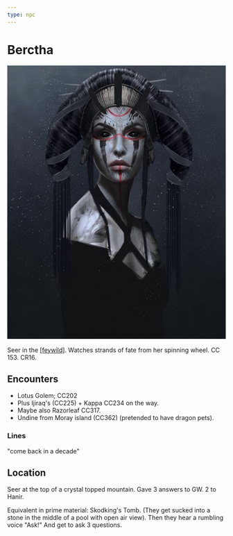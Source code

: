```yaml
---
type: npc
---
```


# Berctha
![](berchta.png)

Seer in the [[feywild]]. Watches strands of fate from her spinning wheel.
CC 153. CR16.

## Encounters
- Lotus Golem; CC202
- Plus Ijiraq's (CC225) + Kappa CC234 on the way.
- Maybe also Razorleaf CC317.
- Undine from Moray island (CC362) (pretended to have dragon pets).

### Lines
"come back in a decade"

## Location
Seer at the top of a crystal topped mountain.
Gave 3 answers to GW. 2 to Hanir.

Equivalent in prime material: Skodking's Tomb. (They get sucked into a stone in the middle of a pool with open air view). Then they hear a rumbling voice "Ask!" And get to ask 3 questions.

[//begin]: # "Autogenerated link references for markdown compatibility"
[feywild]: ../planar/feywild "Feywild"
[//end]: # "Autogenerated link references"
